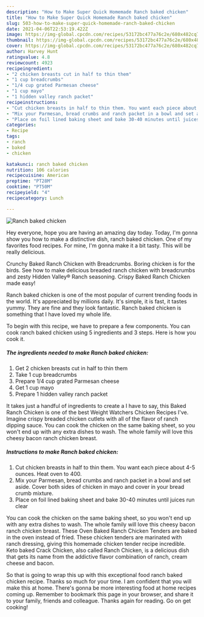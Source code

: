 ```yaml
---
description: "How to Make Super Quick Homemade Ranch baked chicken"
title: "How to Make Super Quick Homemade Ranch baked chicken"
slug: 503-how-to-make-super-quick-homemade-ranch-baked-chicken
date: 2021-04-06T22:53:19.422Z
image: https://img-global.cpcdn.com/recipes/53172bc477a76c2e/680x482cq70/ranch-baked-chicken-recipe-main-photo.jpg
thumbnail: https://img-global.cpcdn.com/recipes/53172bc477a76c2e/680x482cq70/ranch-baked-chicken-recipe-main-photo.jpg
cover: https://img-global.cpcdn.com/recipes/53172bc477a76c2e/680x482cq70/ranch-baked-chicken-recipe-main-photo.jpg
author: Harvey Hunt
ratingvalue: 4.8
reviewcount: 4923
recipeingredient:
- "2 chicken breasts cut in half to thin them"
- "1 cup breadcrumbs"
- "1/4 cup grated Parmesan cheese"
- "1 cup mayo"
- "1 hidden valley ranch packet"
recipeinstructions:
- "Cut chicken breasts in half to thin them. You want each piece about 4-5 ounces. Heat oven to 400."
- "Mix your Parmesan, bread crumbs and ranch packet in a bowl and set aside. Cover both sides of chicken in mayo and cover in your bread crumb mixture."
- "Place on foil lined baking sheet and bake 30-40 minutes until juices run clear"
categories:
- Recipe
tags:
- ranch
- baked
- chicken

katakunci: ranch baked chicken 
nutrition: 106 calories
recipecuisine: American
preptime: "PT28M"
cooktime: "PT50M"
recipeyield: "4"
recipecategory: Lunch

---
```



![Ranch baked chicken](https://img-global.cpcdn.com/recipes/53172bc477a76c2e/680x482cq70/ranch-baked-chicken-recipe-main-photo.jpg)

Hey everyone, hope you are having an amazing day today. Today, I'm gonna show you how to make a distinctive dish, ranch baked chicken. One of my favorites food recipes. For mine, I'm gonna make it a bit tasty. This will be really delicious.

Crunchy Baked Ranch Chicken with Breadcrumbs. Boring chicken is for the birds. See how to make delicious breaded ranch chicken with breadcrumbs and zesty Hidden Valley® Ranch seasoning. Crispy Baked Ranch Chicken made easy!

Ranch baked chicken is one of the most popular of current trending foods in the world. It's appreciated by millions daily. It's simple, it is fast, it tastes yummy. They are fine and they look fantastic. Ranch baked chicken is something that I have loved my whole life.


To begin with this recipe, we have to prepare a few components. You can cook ranch baked chicken using 5 ingredients and 3 steps. Here is how you cook it.

<!--inarticleads1-->

##### The ingredients needed to make Ranch baked chicken:

1. Get 2 chicken breasts cut in half to thin them
1. Take 1 cup breadcrumbs
1. Prepare 1/4 cup grated Parmesan cheese
1. Get 1 cup mayo
1. Prepare 1 hidden valley ranch packet


It takes just a handful of ingredients to create a I have to say, this Baked Ranch Chicken is one of the best Weight Watchers Chicken Recipes I&#39;ve. Imagine crispy breaded chicken cutlets with all of the flavor of ranch dipping sauce. You can cook the chicken on the same baking sheet, so you won&#39;t end up with any extra dishes to wash. The whole family will love this cheesy bacon ranch chicken breast. 

<!--inarticleads2-->

##### Instructions to make Ranch baked chicken:

1. Cut chicken breasts in half to thin them. You want each piece about 4-5 ounces. Heat oven to 400.
1. Mix your Parmesan, bread crumbs and ranch packet in a bowl and set aside. Cover both sides of chicken in mayo and cover in your bread crumb mixture.
1. Place on foil lined baking sheet and bake 30-40 minutes until juices run clear


You can cook the chicken on the same baking sheet, so you won&#39;t end up with any extra dishes to wash. The whole family will love this cheesy bacon ranch chicken breast. These Oven Baked Ranch Chicken Tenders are baked in the oven instead of fried. These chicken tenders are marinated with ranch dressing, giving this homemade chicken tender recipe incredible. Keto baked Crack Chicken, also called Ranch Chicken, is a delicious dish that gets its name from the addictive flavor combination of ranch, cream cheese and bacon. 

So that is going to wrap this up with this exceptional food ranch baked chicken recipe. Thanks so much for your time. I am confident that you will make this at home. There's gonna be more interesting food at home recipes coming up. Remember to bookmark this page in your browser, and share it to your family, friends and colleague. Thanks again for reading. Go on get cooking!

